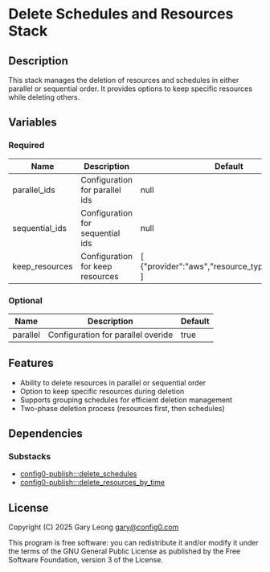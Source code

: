 # Delete Schedules and Resources Stack

## Description
This stack manages the deletion of resources and schedules in either parallel or sequential order. It provides options to keep specific resources while deleting others.

## Variables

### Required

| Name | Description | Default |
|------|-------------|---------|
| parallel_ids | Configuration for parallel ids | null |
| sequential_ids | Configuration for sequential ids | null |
| keep_resources | Configuration for keep resources | [ {"provider":"aws","resource_type":"ecr_repo"} ] |

### Optional

| Name | Description | Default |
|------|-------------|---------|
| parallel | Configuration for parallel overide | true |

## Features
- Ability to delete resources in parallel or sequential order
- Option to keep specific resources during deletion
- Supports grouping schedules for efficient deletion management
- Two-phase deletion process (resources first, then schedules)

## Dependencies

### Substacks
- [config0-publish:::delete_schedules](https://api-app.config0.com/web_api/v1.0/stacks/config0-publish/delete_schedules)
- [config0-publish:::delete_resources_by_time](https://api-app.config0.com/web_api/v1.0/stacks/config0-publish/delete_resources_by_time)

## License
Copyright (C) 2025 Gary Leong <gary@config0.com>

This program is free software: you can redistribute it and/or modify
it under the terms of the GNU General Public License as published by
the Free Software Foundation, version 3 of the License.